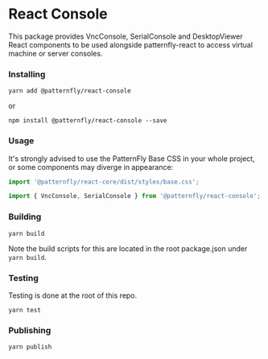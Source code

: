 # React Console

This package provides VncConsole, SerialConsole and DesktopViewer React components
to be used alongside patternfly-react to access virtual machine or server consoles.

### Installing

```
yarn add @patternfly/react-console
```

or

```
npm install @patternfly/react-console --save
```
  
### Usage

It's strongly advised to use the PatternFly Base CSS in your whole project, or some components may diverge in appearance:

```js
import '@patternfly/react-core/dist/styles/base.css';
```

```js
import { VncConsole, SerialConsole } from '@patternfly/react-console';
```

### Building

```
yarn build
```

Note the build scripts for this are located in the root package.json under `yarn build`.

### Testing

Testing is done at the root of this repo.

```
yarn test
```

### Publishing

```
yarn publish
```
